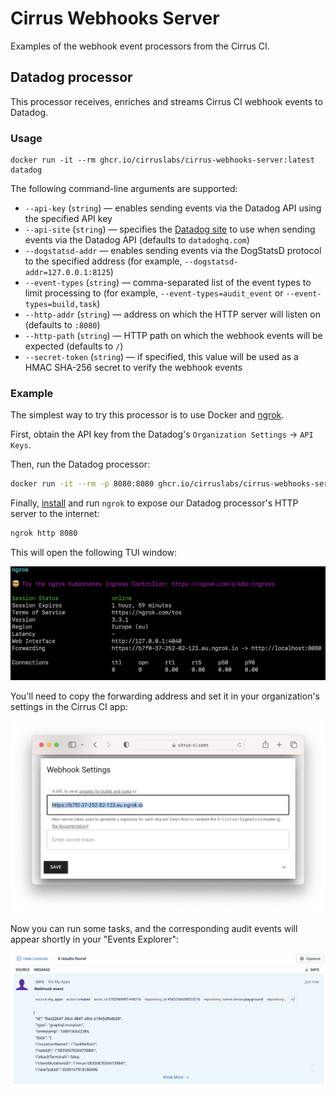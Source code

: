 # Cirrus Webhooks Server

Examples of the webhook event processors from the Cirrus CI.

## Datadog processor

This processor receives, enriches and streams Cirrus CI webhook events to Datadog.

### Usage

```
docker run -it --rm ghcr.io/cirruslabs/cirrus-webhooks-server:latest datadog
```

The following command-line arguments are supported:

* `--api-key` (`string`) — enables sending events via the Datadog API using the specified API key
* `--api-site` (`string`) — specifies the [Datadog site](https://docs.datadoghq.com/getting_started/site/) to use when sending events via the Datadog API (defaults to `datadoghq.com`)
* `--dogstatsd-addr` — enables sending events via the DogStatsD protocol to the specified address (for example, `--dogstatsd-addr=127.0.0.1:8125`)
* `--event-types` (`string`) — comma-separated list of the event types to limit processing to (for example, `--event-types=audit_event` or `--event-types=build,task`)
* `--http-addr` (`string`) — address on which the HTTP server will listen on (defaults to `:8080`)
* `--http-path` (`string`) — HTTP path on which the webhook events will be expected (defaults to `/`)
* `--secret-token` (`string`) — if specified, this value will be used as a HMAC SHA-256 secret to verify the webhook events

### Example

The simplest way to try this processor is to use Docker and [ngrok](https://ngrok.com/).

First, obtain the API key from the Datadog's `Organization Settings` → `API Keys`.

Then, run the Datadog processor:

```sh
docker run -it --rm -p 8080:8080 ghcr.io/cirruslabs/cirrus-webhooks-server:latest datadog --api-key=$DD_API_KEY
```

Finally, [install](https://ngrok.com/download) and run `ngrok` to expose our Datadog processor's HTTP server to the internet:

```sh
ngrok http 8080
```

This will open the following TUI window:

![](docs/ngrok-http-8080.png)

You'll need to copy the forwarding address and set it in your organization's settings in the Cirrus CI app:

![](docs/cirrus-ci-webhook-settings.png)

Now you can run some tasks, and the corresponding audit events will appear shortly in your "Events Explorer":

![](docs/datadog-webhook-event.png)
